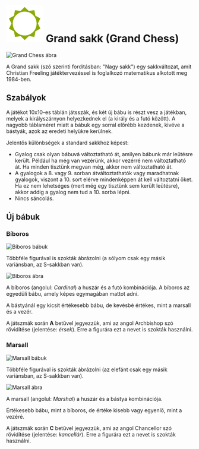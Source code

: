 # ![Grand ikon](https://github.com/gbtami/pychess-variants/blob/master/static/icons/grand.svg) Grand sakk (Grand Chess)

![Grand Chess ábra](https://github.com/gbtami/pychess-variants/blob/master/static/images/CVariantsGuide/Grand.png)

A Grand sakk (szó szerinti fordításban: "Nagy sakk") egy sakkváltozat, amit Christian Freeling játéktervezéssel is foglalkozó matematikus alkotott meg 1984-ben.

## Szabályok

A játékot 10x10-es táblán játsszák, és két új bábu is részt vesz a játékban, melyek a királyszárnyon helyezkednek el (a király és a futó között). A nagyobb táblaméret miatt a bábuk egy sorral előrébb kezdenek, kivéve a bástyák, azok az eredeti helyükre kerülnek.

Jelentős különbségek a standard sakkhoz képest:

* Gyalog csak olyan bábuvá változtatható át, amilyen bábunk már leütésre került. Például ha még van vezérünk, akkor vezérré nem változtatható át. Ha minden tisztünk megvan még, akkor nem változtatható át.
* A gyalogok a 8. vagy 9. sorban átváltoztathatók vagy maradhatnak gyalogok, viszont a 10. sort elérve mindenképpen át kell változtatni őket. Ha ez nem lehetséges (mert még egy tisztünk sem került leütésre), akkor addig a gyalog nem tud a 10. sorba lépni.
* Nincs sáncolás.

## Új bábuk

### Bíboros

![Bíboros bábuk](https://github.com/gbtami/pychess-variants/blob/master/static/images/CVariantsGuide/Princesses.png)

Többféle figurával is szokták ábrázolni (a sólyom csak egy másik variánsban, az S-sakkban van).

![Bíboros ábra](https://github.com/gbtami/pychess-variants/blob/master/static/images/CVariantsGuide/Archbishop.png)

A bíboros (angolul: *Cardinal*) a huszár és a futó kombinációja. A bíboros az egyedüli bábu, amely képes egymagában mattot adni.

A bástyánál egy kicsit értékesebb bábu, de kevésbé értékes, mint a marsall és a vezér.

A játszmák során **A** betűvel jegyezzük, ami az angol Archbishop szó rövidítése (jelentése: *érsek*). Erre a figurára ezt a nevet is szokták használni.

### Marsall

![Marsall bábuk](https://github.com/gbtami/pychess-variants/blob/master/static/images/CVariantsGuide/Empresses.png)

Többféle figurával is szokták ábrázolni (az elefánt csak egy másik variánsban, az S-sakkban van).

![Marsall ábra](https://github.com/gbtami/pychess-variants/blob/master/static/images/CVariantsGuide/Chancellor.png)

A marsall (angolul: *Marshal*) a huszár és a bástya kombinációja.

Értékesebb bábu, mint a bíboros, de értéke kisebb vagy egyenlő, mint a vezéré.

A játszmák során **C** betűvel jegyezzük, ami az angol Chancellor szó rövidítése (jelentése: *kancellár*). Erre a figurára ezt a nevet is szokták használni.
